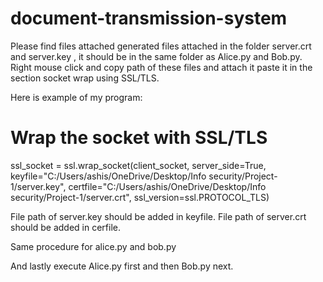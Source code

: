 # document-transmission-system
Please find files attached generated files attached in the folder server.crt and server.key , it should be in the same folder as Alice.py and Bob.py. 
Right mouse click and copy path of these files and attach it paste it in the section socket wrap using SSL/TLS.

Here is example of my program:

# Wrap the socket with SSL/TLS
ssl_socket = ssl.wrap_socket(client_socket, server_side=True, keyfile="C:/Users/ashis/OneDrive/Desktop/Info security/Project-1/server.key", certfile="C:/Users/ashis/OneDrive/Desktop/Info security/Project-1/server.crt", ssl_version=ssl.PROTOCOL_TLS)

File path of server.key should be added in keyfile.
File path of server.crt should be added in cerfile.

Same procedure for alice.py and bob.py

And lastly execute Alice.py first and then Bob.py next.
